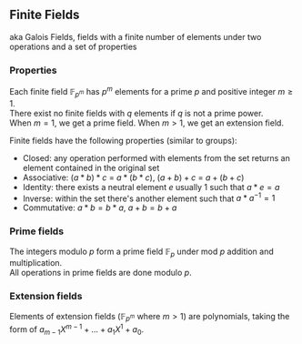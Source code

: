 Finite Fields
-
aka Galois Fields, fields with a finite number of elements under two operations and a set of properties  

### Properties
Each finite field $\mathbb{F}_{p^m}$ has $p^m$ elements for a prime $p$ and positive integer $m \ge 1$.  
There exist no finite fields with $q$ elements if $q$ is not a prime power.  
When $m = 1$, we get a prime field. When $m > 1$, we get an extension field.  

Finite fields have the following properties (similar to groups):  
- Closed: any operation performed with elements from the set returns an element contained in the original set
- Associative: $(a * b) * c$ = $a * (b * c)$, $(a + b) + c$ = $a + (b + c)$
- Identity: there exists a neutral element $e$ usually 1 such that $a * e = a$
- Inverse: within the set there's another element such that $a * a^{-1} = 1$
- Commutative: $a * b = b * a$, $a + b = b + a$

### Prime fields
The integers modulo $p$ form a prime field $\mathbb{F}_{p}$ under mod $p$ addition and multiplication.  
All operations in prime fields are done modulo $p$.  

### Extension fields
Elements of extension fields ($\mathbb{F}_{p^m}$ where $m > 1$) are polynomials, taking the form of $a _{m-1}X^{m-1} + \text{...} + a_1X^1 + a_0$.
